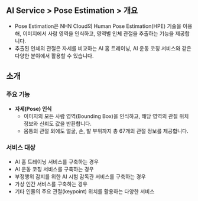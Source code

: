 ## AI Service > Pose Estimation > 개요

* Pose Estimation은 NHN Cloud의 Human Pose Estimation(HPE) 기술을 이용해, 이미지에서 사람 영역을 인식하고, 영역별 인체 관절을 추출하는 기능을 제공합니다.
* 추출된 인체의 관절은 자세를 비교하는 AI 홈 트레이닝, AI 운동 코칭 서비스와 같은 다양한 분야에서 활용할 수 있습니다.

## 소개

### 주요 기능

* **자세(Pose) 인식**
    * 이미지의 모든 사람 영역(Bounding Box)을 인식하고, 해당 영역의 관절 위치 정보와 신뢰도 값을 반환합니다.
    * 몸통의 관절 외에도 얼굴, 손, 발 부위까지 총 67개의 관절 정보를 제공합니다.


### 서비스 대상
* AI 홈 트레이닝 서비스를 구축하는 경우
* AI 운동 코칭 서비스를 구축하는 경우
* 부정행위 감지를 위한 AI 시험 감독관 서비스를 구축하는 경우
* 가상 인간 서비스를 구축하는 경우
* 기타 인물의 주요 관절(keypoint) 위치를 활용하는 다양한 서비스
